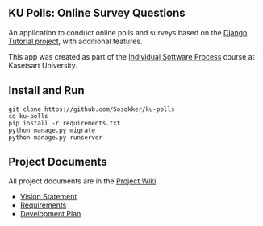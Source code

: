 ## KU Polls: Online Survey Questions 

An application to conduct online polls and surveys based
on the [Django Tutorial project][django-tutorial], with
additional features.

This app was created as part of the [Individual Software Process](
https://cpske.github.io/ISP) course at Kasetsart University.

## Install and Run
```
git clone https://github.com/Sosokker/ku-polls
cd ku-polls
pip install -r requirements.txt
python manage.py migrate
python manage.py runserver
```

## Project Documents

All project documents are in the [Project Wiki](../../wiki/Home).

- [Vision Statement](../../wiki/Vision%20Statement)
- [Requirements](../../wiki/Requirements)
- [Development Plan](../../wiku/Development%20Plan)

[django-tutorial]: TODO-write-the-django-tutorial-URL-here